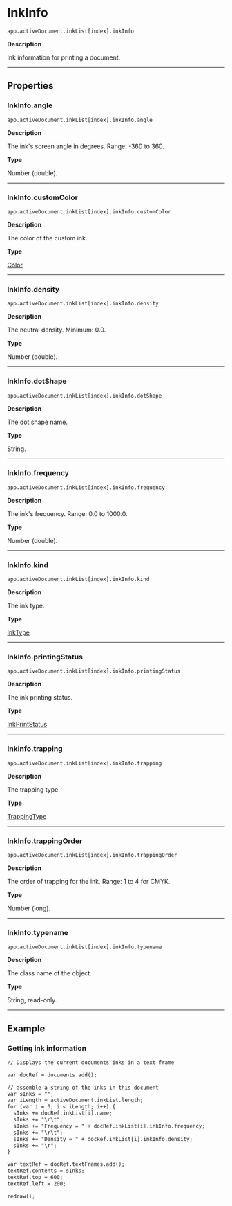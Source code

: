 # InkInfo

`app.activeDocument.inkList[index].inkInfo`

**Description**

Ink information for printing a document.

---

## Properties

### InkInfo.angle

`app.activeDocument.inkList[index].inkInfo.angle`

**Description**

The ink's screen angle in degrees. Range: -360 to 360.

**Type**

Number (double).

---

### InkInfo.customColor

`app.activeDocument.inkList[index].inkInfo.customColor`

**Description**

The color of the custom ink.

**Type**

[Color](Color.md#jsobjref-color)

---

### InkInfo.density

`app.activeDocument.inkList[index].inkInfo.density`

**Description**

The neutral density. Minimum: 0.0.

**Type**

Number (double).

---

### InkInfo.dotShape

`app.activeDocument.inkList[index].inkInfo.dotShape`

**Description**

The dot shape name.

**Type**

String.

---

### InkInfo.frequency

`app.activeDocument.inkList[index].inkInfo.frequency`

**Description**

The ink's frequency. Range: 0.0 to 1000.0.

**Type**

Number (double).

---

### InkInfo.kind

`app.activeDocument.inkList[index].inkInfo.kind`

**Description**

The ink type.

**Type**

[InkType](scripting-constants.md#jsobjref-scripting-constants-inktype)

---

### InkInfo.printingStatus

`app.activeDocument.inkList[index].inkInfo.printingStatus`

**Description**

The ink printing status.

**Type**

[InkPrintStatus](scripting-constants.md#jsobjref-scripting-constants-inkprintstatus)

---

### InkInfo.trapping

`app.activeDocument.inkList[index].inkInfo.trapping`

**Description**

The trapping type.

**Type**

[TrappingType](scripting-constants.md#jsobjref-scripting-constants-trappingtype)

---

### InkInfo.trappingOrder

`app.activeDocument.inkList[index].inkInfo.trappingOrder`

**Description**

The order of trapping for the ink. Range: 1 to 4 for CMYK.

**Type**

Number (long).

---

### InkInfo.typename

`app.activeDocument.inkList[index].inkInfo.typename`

**Description**

The class name of the object.

**Type**

String, read-only.

---

## Example

### Getting ink information

```default
// Displays the current documents inks in a text frame

var docRef = documents.add();

// assemble a string of the inks in this document
var sInks = "";
var iLength = activeDocument.inkList.length;
for (var i = 0; i < iLength; i++) {
  sInks += docRef.inkList[i].name;
  sInks += "\r\t";
  sInks += "Frequency = " + docRef.inkList[i].inkInfo.frequency;
  sInks += "\r\t";
  sInks += "Density = " + docRef.inkList[i].inkInfo.density;
  sInks += "\r";
}

var textRef = docRef.textFrames.add();
textRef.contents = sInks;
textRef.top = 600;
textRef.left = 200;

redraw();
```
